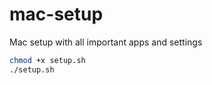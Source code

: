 # mac-setup
Mac setup with all important apps and settings


```bash
chmod +x setup.sh
./setup.sh
```
